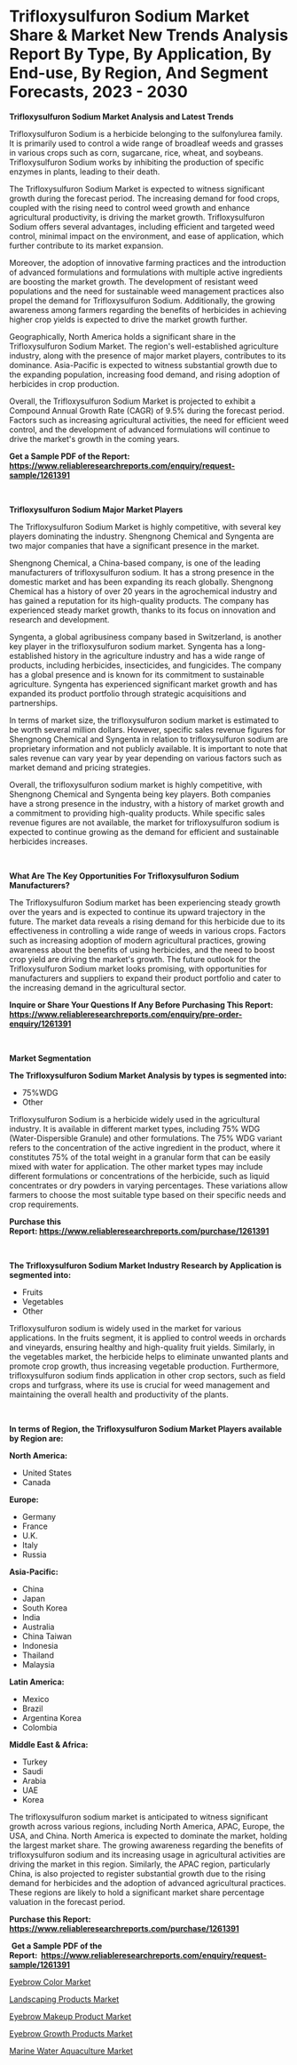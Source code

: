 <p><h1>Trifloxysulfuron Sodium Market Share & Market New Trends Analysis Report By Type, By Application, By End-use, By Region, And Segment Forecasts, 2023 - 2030</h1></p><p><strong>Trifloxysulfuron Sodium Market Analysis and Latest Trends</strong></p>
<p><p>Trifloxysulfuron Sodium is a herbicide belonging to the sulfonylurea family. It is primarily used to control a wide range of broadleaf weeds and grasses in various crops such as corn, sugarcane, rice, wheat, and soybeans. Trifloxysulfuron Sodium works by inhibiting the production of specific enzymes in plants, leading to their death.</p><p>The Trifloxysulfuron Sodium Market is expected to witness significant growth during the forecast period. The increasing demand for food crops, coupled with the rising need to control weed growth and enhance agricultural productivity, is driving the market growth. Trifloxysulfuron Sodium offers several advantages, including efficient and targeted weed control, minimal impact on the environment, and ease of application, which further contribute to its market expansion.</p><p>Moreover, the adoption of innovative farming practices and the introduction of advanced formulations and formulations with multiple active ingredients are boosting the market growth. The development of resistant weed populations and the need for sustainable weed management practices also propel the demand for Trifloxysulfuron Sodium. Additionally, the growing awareness among farmers regarding the benefits of herbicides in achieving higher crop yields is expected to drive the market growth further.</p><p>Geographically, North America holds a significant share in the Trifloxysulfuron Sodium Market. The region's well-established agriculture industry, along with the presence of major market players, contributes to its dominance. Asia-Pacific is expected to witness substantial growth due to the expanding population, increasing food demand, and rising adoption of herbicides in crop production.</p><p>Overall, the Trifloxysulfuron Sodium Market is projected to exhibit a Compound Annual Growth Rate (CAGR) of 9.5% during the forecast period. Factors such as increasing agricultural activities, the need for efficient weed control, and the development of advanced formulations will continue to drive the market's growth in the coming years.</p></p>
<p><strong>Get a Sample PDF of the Report:&nbsp; <a href="https://www.reliableresearchreports.com/enquiry/request-sample/1261391">https://www.reliableresearchreports.com/enquiry/request-sample/1261391</a></strong></p>
<p>&nbsp;</p>
<p><strong>Trifloxysulfuron Sodium Major Market Players</strong></p>
<p><p>The Trifloxysulfuron Sodium Market is highly competitive, with several key players dominating the industry. Shengnong Chemical and Syngenta are two major companies that have a significant presence in the market.</p><p>Shengnong Chemical, a China-based company, is one of the leading manufacturers of trifloxysulfuron sodium. It has a strong presence in the domestic market and has been expanding its reach globally. Shengnong Chemical has a history of over 20 years in the agrochemical industry and has gained a reputation for its high-quality products. The company has experienced steady market growth, thanks to its focus on innovation and research and development.</p><p>Syngenta, a global agribusiness company based in Switzerland, is another key player in the trifloxysulfuron sodium market. Syngenta has a long-established history in the agriculture industry and has a wide range of products, including herbicides, insecticides, and fungicides. The company has a global presence and is known for its commitment to sustainable agriculture. Syngenta has experienced significant market growth and has expanded its product portfolio through strategic acquisitions and partnerships.</p><p>In terms of market size, the trifloxysulfuron sodium market is estimated to be worth several million dollars. However, specific sales revenue figures for Shengnong Chemical and Syngenta in relation to trifloxysulfuron sodium are proprietary information and not publicly available. It is important to note that sales revenue can vary year by year depending on various factors such as market demand and pricing strategies.</p><p>Overall, the trifloxysulfuron sodium market is highly competitive, with Shengnong Chemical and Syngenta being key players. Both companies have a strong presence in the industry, with a history of market growth and a commitment to providing high-quality products. While specific sales revenue figures are not available, the market for trifloxysulfuron sodium is expected to continue growing as the demand for efficient and sustainable herbicides increases.</p></p>
<p>&nbsp;</p>
<p><strong>What Are The Key Opportunities For Trifloxysulfuron Sodium Manufacturers?</strong></p>
<p><p>The Trifloxysulfuron Sodium market has been experiencing steady growth over the years and is expected to continue its upward trajectory in the future. The market data reveals a rising demand for this herbicide due to its effectiveness in controlling a wide range of weeds in various crops. Factors such as increasing adoption of modern agricultural practices, growing awareness about the benefits of using herbicides, and the need to boost crop yield are driving the market's growth. The future outlook for the Trifloxysulfuron Sodium market looks promising, with opportunities for manufacturers and suppliers to expand their product portfolio and cater to the increasing demand in the agricultural sector.</p></p>
<p><strong>Inquire or Share Your Questions If Any Before Purchasing This Report: <a href="https://www.reliableresearchreports.com/enquiry/pre-order-enquiry/1261391">https://www.reliableresearchreports.com/enquiry/pre-order-enquiry/1261391</a></strong></p>
<p>&nbsp;</p>
<p><strong>Market Segmentation</strong></p>
<p><strong>The Trifloxysulfuron Sodium Market Analysis by types is segmented into:</strong></p>
<p><ul><li>75%WDG</li><li>Other</li></ul></p>
<p><p>Trifloxysulfuron Sodium is a herbicide widely used in the agricultural industry. It is available in different market types, including 75% WDG (Water-Dispersible Granule) and other formulations. The 75% WDG variant refers to the concentration of the active ingredient in the product, where it constitutes 75% of the total weight in a granular form that can be easily mixed with water for application. The other market types may include different formulations or concentrations of the herbicide, such as liquid concentrates or dry powders in varying percentages. These variations allow farmers to choose the most suitable type based on their specific needs and crop requirements.</p></p>
<p><strong>Purchase this Report:&nbsp;<a href="https://www.reliableresearchreports.com/purchase/1261391">https://www.reliableresearchreports.com/purchase/1261391</a></strong></p>
<p>&nbsp;</p>
<p><strong>The Trifloxysulfuron Sodium Market Industry Research by Application is segmented into:</strong></p>
<p><ul><li>Fruits</li><li>Vegetables</li><li>Other</li></ul></p>
<p><p>Trifloxysulfuron sodium is widely used in the market for various applications. In the fruits segment, it is applied to control weeds in orchards and vineyards, ensuring healthy and high-quality fruit yields. Similarly, in the vegetables market, the herbicide helps to eliminate unwanted plants and promote crop growth, thus increasing vegetable production. Furthermore, trifloxysulfuron sodium finds application in other crop sectors, such as field crops and turfgrass, where its use is crucial for weed management and maintaining the overall health and productivity of the plants.</p></p>
<p>&nbsp;</p>
<p><strong>In terms of Region, the Trifloxysulfuron Sodium Market Players available by Region are:</strong></p>
<p>
    <p> <strong> North America: </strong>
        <ul>
            <li>United States</li>
            <li>Canada</li>
        </ul>
        </p> 
    <p> <strong> Europe: </strong>
        <ul>
            <li>Germany</li>
            <li>France</li>
            <li>U.K.</li>
            <li>Italy</li>
            <li>Russia</li>
        </ul>
        </p> 
    <p> <strong> Asia-Pacific: </strong>
        <ul>
            <li>China</li>
            <li>Japan</li>
            <li>South Korea</li>
            <li>India</li>
            <li>Australia</li>
            <li>China Taiwan</li>
            <li>Indonesia</li>
            <li>Thailand</li>
            <li>Malaysia</li>
        </ul>
        </p> 
    <p> <strong> Latin America: </strong>
        <ul>
            <li>Mexico</li>
            <li>Brazil</li>
            <li>Argentina Korea</li>
            <li>Colombia</li>
        </ul>
        </p> 
    <p> <strong> Middle East & Africa: </strong>
        <ul>
            <li>Turkey</li>
            <li>Saudi</li>
            <li>Arabia</li>
            <li>UAE</li>
            <li>Korea</li>
        </ul>
    </p>
    </p>
<p><p>The trifloxysulfuron sodium market is anticipated to witness significant growth across various regions, including North America, APAC, Europe, the USA, and China. North America is expected to dominate the market, holding the largest market share. The growing awareness regarding the benefits of trifloxysulfuron sodium and its increasing usage in agricultural activities are driving the market in this region. Similarly, the APAC region, particularly China, is also projected to register substantial growth due to the rising demand for herbicides and the adoption of advanced agricultural practices. These regions are likely to hold a significant market share percentage valuation in the forecast period.</p></p>
<p><strong>Purchase this Report: <a href="https://www.reliableresearchreports.com/purchase/1261391">https://www.reliableresearchreports.com/purchase/1261391</a></strong></p>
<p>&nbsp;<strong>Get a Sample PDF of the Report:&nbsp;&nbsp;<a href="https://www.reliableresearchreports.com/enquiry/request-sample/1261391">https://www.reliableresearchreports.com/enquiry/request-sample/1261391</a></strong></p>
<p><strong></strong></p>
<p><p><a href="https://medium.com/@rosaerluke/eyebrow-color-market-the-key-to-successful-business-strategy-forecast-till-2030-b99c6c78abe7">Eyebrow Color Market</a></p><p><a href="https://github.com/lilstefpacute/Market-Research-Report-List-1/blob/main/landscaping-products-market.md">Landscaping Products Market</a></p><p><a href="https://medium.com/@noemiharvey05/eyebrow-makeup-product-market-trends-and-market-analysis-forecasted-for-period-2023-2030-b879f0ba3db2">Eyebrow Makeup Product Market</a></p><p><a href="https://medium.com/@adolfoadams1988/eyebrow-growth-products-market-comprehensive-assessment-by-type-application-and-geography-d786a09527fe">Eyebrow Growth Products Market</a></p><p><a href="https://github.com/AKSHATREPORTPRIME/Market-Research-Report-List-1/blob/main/marine-water-aquaculture-market.md">Marine Water Aquaculture Market</a></p></p>